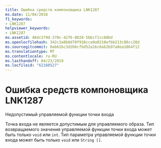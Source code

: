 ```yaml
---
title: Ошибка средств компоновщика LNK1287
ms.date: 11/04/2016
f1_keywords:
- LNK1287
helpviewer_keywords:
- LNK1287
ms.assetid: 48dc379d-370c-42f6-8028-5bbcf1cc88bd
ms.openlocfilehash: 342c3a8b8d70f910cca9a0210efbb213c80cc20d
ms.sourcegitcommit: 0ab61bc3d2b6cfbd52a16c6ab2b97a8ea1864f12
ms.translationtype: MT
ms.contentlocale: ru-RU
ms.lasthandoff: 04/23/2019
ms.locfileid: "62160527"
---
```

# <a name="linker-tools-error-lnk1287"></a>Ошибка средств компоновщика LNK1287

Недопустимый управляемой функции точки входа

Точка входа не является допустимым для управляемого образа. Тип возвращаемого значения управляемой функции точки входа может быть только `void` или `int`. Тип параметра управляемой функции точки входа может быть только `void` или `String []`.